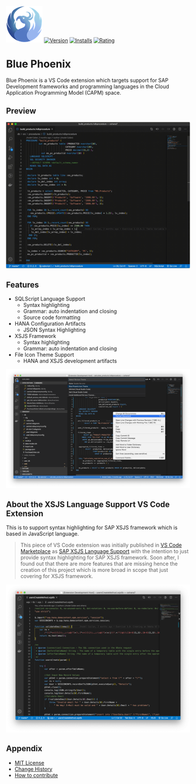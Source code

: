 ![Icon](images/icon-small.png)	[![Version](http://vsmarketplacebadge.apphb.com/version/jhodel.blue-phoenix.svg)](https://marketplace.visualstudio.com/items?itemName=jhodel.blue-phoenix)  [![Installs](http://vsmarketplacebadge.apphb.com/installs/jhodel.blue-phoenix.svg)](https://marketplace.visualstudio.com/items?itemName=jhodel.blue-phoenix)    [![Rating](http://vsmarketplacebadge.apphb.com/rating-star/jhodel.blue-phoenix.svg)](https://marketplace.visualstudio.com/items?itemName=jhodel.blue-phoenix)

# Blue Phoenix

Blue Phoenix is a VS Code extension which targets support for SAP Development frameworks and programming languages in the Cloud Application Programming Model (CAPM) space.

## Preview

![Format Document](images/sqlscript-format-document.gif)

## Features

- SQLScript Language Support
	- Syntax highlighting
	- Grammar: auto indentation and closing
	- Source code formatting
- HANA Configuration Artifacts
	- JSON Syntax Highlighting
- XSJS Framework
	- Syntax highlighting
	- Grammar: auto indentation and closing
- File Icon Theme Support
	- HANA and XSJS development artifacts

![Screenshot](images/sqlscript-syntax-highlighting.png)

## About the XSJS Language Support VS Code Extension

This is to support syntax highlighting for SAP XSJS framework which is based in JavaScript language.

> This piece of VS Code extension was initially published in [VS Code Marketplace](https://marketplace.visualstudio.com/items?itemName=jhodel.jcailan-xsjs) as [SAP XSJS Language Support](https://github.com/jcailan/xsjs) with the intention to just provide syntax highlighting for SAP XSJS framework. Soon after, I found out that there are more features that are missing hence the creation of this project which is more broad in scope that just covering for XSJS framework.

![Screenshot](images/xsjs-syntax-highlighting.png)

## Appendix

- [MIT License](LICENSE)
- [Change History](CHANGELOG.md)
- [How to contribute](CONTRIBUTING.md)